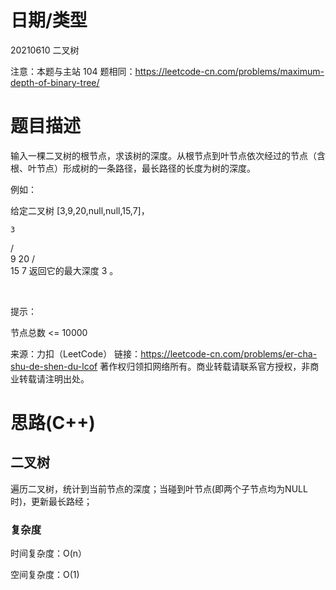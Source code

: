 
<!--
 * @Author: baisichen
 * @Date: 2021-05-10 10:20:04
 * @LastEditTime: 2021-06-08 11:11:14
 * @LastEditors: baisichen
 * @Description: 
-->
# 日期/类型
20210610 二叉树

注意：本题与主站 104 题相同：https://leetcode-cn.com/problems/maximum-depth-of-binary-tree/

# 题目描述
输入一棵二叉树的根节点，求该树的深度。从根节点到叶节点依次经过的节点（含根、叶节点）形成树的一条路径，最长路径的长度为树的深度。

例如：

给定二叉树 [3,9,20,null,null,15,7]，

    3
   / \
  9  20
    /  \
   15   7
返回它的最大深度 3 。

 

提示：

节点总数 <= 10000


来源：力扣（LeetCode）
链接：https://leetcode-cn.com/problems/er-cha-shu-de-shen-du-lcof
著作权归领扣网络所有。商业转载请联系官方授权，非商业转载请注明出处。

# 思路(C++)

## 二叉树

遍历二叉树，统计到当前节点的深度；当碰到叶节点(即两个子节点均为NULL时)，更新最长路经；


### 复杂度
时间复杂度：O(n）

空间复杂度：O(1)
